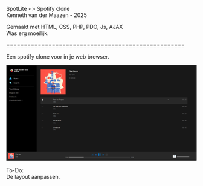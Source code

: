 SpotLite <> Spotify clone  
Kenneth van der Maazen - 2025  
  
Gemaakt met HTML, CSS, PHP, PDO, Js, AJAX  
Was erg moeilijk.  
  
===================================================  
  
Een spotify clone voor in je web browser.  
  
  
![Music player](./screenshot.png)  
  
  
  
  
To-Do:  
De layout aanpassen.  

